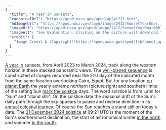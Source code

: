 ```yaml
---
{
  "title": "A Year in Sunsets",
  "canonicalUrl": "https://apod.nasa.gov/apod/ap241221.html",
  "hdImageUrl": "https://apod.nasa.gov/apod/image/2412/SunsetYearOmar.jpg",
  "imageUrl": "https://apod.nasa.gov/apod/image/2412/SunsetYearOmar800.jpg",
  "imageAlt": "See Explanation. Clicking on the picture will download the highest resolution version available.",
  "credit": [
    "Image Credit & [Copyright](https://apod.nasa.gov/apod/lib/about_apod.html#srapply): [Wael Omar](https://www.instagram.com/waelomar_astrophotography/)"
  ]
}
---
```


[A year in](https://apod.nasa.gov/apod/ap220105.html) sunsets, from April 2023 to March 2024, track along the western horizon in these stacked panoramic views. The [well-planed sequence](https://www.instagram.com/waelomar_astrophotography/p/C4ygIw1rIpo/) is constructed of images recorded near the 21st day of the indicated month from the same location overlooking Cairo, Egypt. But for any location [on planet Earth](https://science.nasa.gov/solar-system/skywatching/night-sky-network/tropical-solstice-shadows/) the yearly extreme northern (picture right) and southern limits of the setting Sun [mark the solstice](https://earthobservatory.nasa.gov/blogs/eokids/wp-content/uploads/sites/6/2019/04/16_SunSeasons-508.pdf) days. The word solstice is from Latin for "Sun" and "stand still". On the solstice date the seasonal drift of the Sun's daily path through the sky appears to pause and reverse direction in its [annual celestial journey](https://apod.nasa.gov/apod/ap190621.html). Of course the Sun reaches a stand still on today's date. The [21 December 2024 solstice](https://earthsky.org/astronomy-essentials/everything-you-need-to-know-december-solstice/) at 09:21 UTC is the moment of the Sun's southernmost declination, the start of astronomical winter [in the north](https://apod.nasa.gov/apod/ap221221.html) and summer [in the south](https://apod.nasa.gov/apod/ap231223.html).
